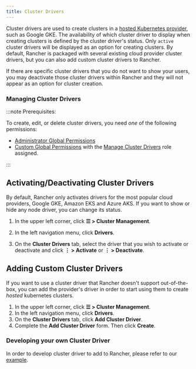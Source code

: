 ```yaml
---
title: Cluster Drivers
---
```


<head>
  <link rel="canonical" href="https://ranchermanager.docs.rancher.com/how-to-guides/new-user-guides/authentication-permissions-and-global-configuration/about-provisioning-drivers/manage-cluster-drivers"/>
</head>

Cluster drivers are used to create clusters in a [hosted Kubernetes provider](../../../cluster-deployment/hosted-kubernetes/hosted-kubernetes.md), such as Google GKE. The availability of which cluster driver to display when creating clusters is defined by the cluster driver's status. Only `active` cluster drivers will be displayed as an option for creating clusters. By default, Rancher is packaged with several existing cloud provider cluster drivers, but you can also add custom cluster drivers to Rancher.

If there are specific cluster drivers that you do not want to show your users, you may deactivate those cluster drivers within Rancher and they will not appear as an option for cluster creation.

### Managing Cluster Drivers

:::note Prerequisites:

To create, edit, or delete cluster drivers, you need _one_ of the following permissions:

- [Administrator Global Permissions](../../users/authn-and-authz/manage-role-based-access-control-rbac/global-permissions.md)
- [Custom Global Permissions](../../users/authn-and-authz/manage-role-based-access-control-rbac/global-permissions.md#custom-global-permissions) with the [Manage Cluster Drivers](../../users/authn-and-authz/manage-role-based-access-control-rbac/global-permissions.md) role assigned.

:::

## Activating/Deactivating Cluster Drivers

By default, Rancher only activates drivers for the most popular cloud providers, Google GKE, Amazon EKS and Azure AKS. If you want to show or hide any node driver, you can change its status.

1. In the upper left corner, click **☰ > Cluster Management**.

2.  In the left navigation menu, click **Drivers**.

3.  On the **Cluster Drivers** tab, select the driver that you wish to activate or deactivate and click **⋮ > Activate** or **⋮ > Deactivate**.

## Adding Custom Cluster Drivers

If you want to use a cluster driver that Rancher doesn't support out-of-the-box, you can add the provider's driver in order to start using them to create _hosted_ kubernetes clusters.

1. In the upper left corner, click **☰ > Cluster Management**.
1. In the left navigation menu, click **Drivers**.
1.  On the **Cluster Drivers** tab, click **Add Cluster Driver**.
1.  Complete the **Add Cluster Driver** form. Then click **Create**.


### Developing your own Cluster Driver

In order to develop cluster driver to add to Rancher, please refer to our [example](https://github.com/rancher-plugins/kontainer-engine-driver-example).

